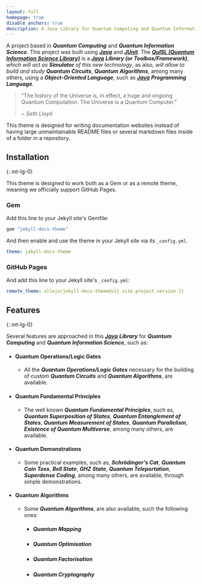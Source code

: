```yaml
---
layout: full
homepage: true
disable_anchors: true
description: A Java Library for Quantum Computing and Quantum Information Science
---
```


A project based in **_Quantum Computing_** and **_Quantum Information Science_**. This project was built using [**_Java_**](https://www.java.com/) and [**_JUnit_**](https://junit.org/). The [**_QuISL (Quantum Information Science Library)_**](https://quisl-framework.github.io/) is a [**_Java_**](https://www.java.com/) **_Library (or Toolbox/Framework)_**, _which will act as_ **_Simulator_** _of this new technology_, as also, _will allow to build and study_ **_Quantum Circuits_**, **_Quantum Algorithms_**, among many others, using a **_Object-Oriented Language_**, such as [**_Java_**](https://www.java.com/) **_Programming Language_**.

> "The history of the Universe is, in effect, a huge and ongoing Quantum Computation. The Universe is a Quantum Computer."
>
> ~ _Seth Lloyd_

This theme is designed for writing documentation websites instead of having large unmaintainable README files or several markdown files inside of a folder in a repository.

<div class="row">
<div class="col-lg-6" markdown="1">

## Installation
{:.mt-lg-0}

This theme is designed to work both as a Gem or as a remote theme, meaning we officially support GitHub Pages.

### Gem

Add this line to your Jekyll site's Gemfile:

```ruby
gem "jekyll-docs-theme"
```

And then enable and use the theme in your Jekyll site via its `_config.yml`.

```yaml
theme: jekyll-docs-theme
```

### GitHub Pages

And add this line to your Jekyll site's `_config.yml`:

```yaml
remote_theme: allejo/jekyll-docs-theme@v{{ site.project.version }}
```

</div>
<div class="col-lg-6" markdown="1">

## Features
{:.mt-lg-0}

Several features are approached in this [**_Java_**](https://www.java.com/) **_Library_** for **_Quantum Computing_** and **_Quantum Information Science_**, such as:

* #### Quantum Operations/Logic Gates

    * All the **_Quantum Operations/Logic Gates_** necessary for the building of custom **_Quantum Circuits_** and **_Quantum Algorithms_**, are available.

* #### Quantum Fundamental Principles

    * The well known **_Quantum Fundamental Principles_**, such as, **_Quantum Superposition of States_**, **_Quantum Entanglement of States_**, **_Quantum Measurement of States_**, **_Quantum Parallelism_**, **_Existence of Quantum Multiverse_**, among many others, are available.

* #### Quantum Demonstrations

    * Some practical examples, such as, **_Schrödinger's Cat_**, **_Quantum Coin Toss_**, **_Bell State_**, **_GHZ State_**, **_Quantum Teleportation_**, **_Superdense Coding_**, among many others, are available, through simple demonstrations.

* #### Quantum Algorithms

    * Some **_Quantum Algorithms_**, are also available, such the following ones:

        * ##### Quantum Mapping

        * ##### Quantum Optimisation

        * ##### Quantum Factorisation

        * ##### Quantum Cryptography

</div>
</div>
